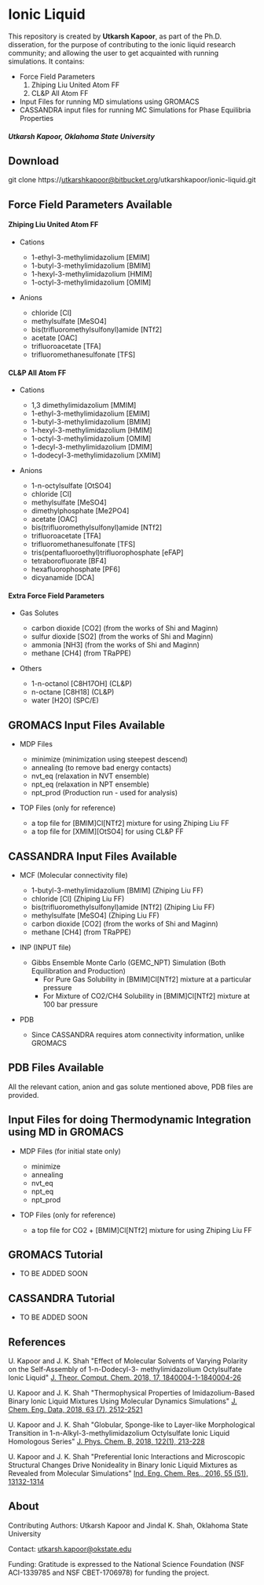 # Ionic Liquid #

This repository is created by **Utkarsh Kapoor**, as part of the Ph.D. disseration, for the purpose of contributing to the ionic liquid research community; and allowing the user to get acquainted with running simulations. It contains:


* Force Field Parameters  
	1. Zhiping Liu United Atom FF  
	2. CL&P All Atom FF  
* Input Files for running MD simulations using GROMACS
* CASSANDRA input files for running MC Simulations for Phase Equilibria Properties

##### Utkarsh Kapoor, Oklahoma State University #####

## Download ##

git clone https://utkarshkapoor@bitbucket.org/utkarshkapoor/ionic-liquid.git

## Force Field Parameters Available ##

#### Zhiping Liu United Atom FF ####

* Cations  
	* 1-ethyl-3-methylimidazolium [EMIM]
	* 1-butyl-3-methylimidazolium [BMIM]
	* 1-hexyl-3-methylimidazolium [HMIM]
	* 1-octyl-3-methylimidazolium [OMIM]
	
* Anions
	* chloride [Cl]
	* methylsulfate [MeSO4]
	* bis(trifluoromethylsulfonyl)amide [NTf2]
	* acetate [OAC]
	* trifluoroacetate [TFA]
	* trifluoromethanesulfonate [TFS]


#### CL&P All Atom FF ####

* Cations 
	* 1,3 dimethylimidazolium     [MMIM]
	* 1-ethyl-3-methylimidazolium [EMIM]
	* 1-butyl-3-methylimidazolium [BMIM]
	* 1-hexyl-3-methylimidazolium [HMIM]
	* 1-octyl-3-methylimidazolium [OMIM]
	* 1-decyl-3-methylimidazolium [DMIM]
	* 1-dodecyl-3-methylimidazolium [XMIM]
	
* Anions
	* 1-n-octylsulfate [OtSO4]
	* chloride [Cl]
	* methylsulfate [MeSO4]
	* dimethylphosphate [Me2PO4]
	* acetate [OAC]
	* bis(trifluoromethylsulfonyl)amide [NTf2]
	* trifluoroacetate [TFA]
	* trifluoromethanesulfonate [TFS]
	* tris(pentafluoroethyl)trifluorophosphate [eFAP]
	* tetraborofluorate [BF4]
	* hexafluorophosphate [PF6]
	* dicyanamide [DCA]
	
#### Extra Force Field Parameters ####

* Gas Solutes
	* carbon dioxide [CO2]  (from the works of Shi and Maginn)
	* sulfur dioxide [SO2]  (from the works of Shi and Maginn)
	* ammonia [NH3]         (from the works of Shi and Maginn)
	* methane [CH4]         (from TRaPPE)

* Others
	* 1-n-octanol [C8H17OH]  (CL&P)
	* n-octane [C8H18]	     (CL&P)
	* water [H2O]            (SPC/E)

## GROMACS Input Files Available ##

* MDP Files
	* minimize (minimization using steepest descend)
	* annealing (to remove bad energy contacts)
	* nvt_eq (relaxation in NVT ensemble)
	* npt_eq (relaxation in NPT ensemble)
	* npt_prod (Production run - used for analysis)

* TOP Files (only for reference)
	* a top file for [BMIM]Cl[NTf2] mixture for using Zhiping Liu FF
	* a top file for [XMIM][OtSO4] for using CL&P FF

## CASSANDRA Input Files Available ##

* MCF (Molecular connectivity file)
	* 1-butyl-3-methylimidazolium [BMIM]        (Zhiping Liu FF)
	* chloride [Cl]                             (Zhiping Liu FF)
	* bis(trifluoromethylsulfonyl)amide [NTf2]  (Zhiping Liu FF)
	* methylsulfate [MeSO4]                     (Zhiping Liu FF)
	* carbon dioxide [CO2]                      (from the works of Shi and Maginn)
	* methane [CH4]                             (from TRaPPE)

* INP (INPUT file)
	* Gibbs Ensemble Monte Carlo (GEMC_NPT) Simulation (Both Equilibration and Production)
		* For Pure Gas Solubility in [BMIM]Cl[NTf2] mixture at a particular pressure
		* For Mixture of CO2/CH4 Solubility in [BMIM]Cl[NTf2] mixture at 100 bar pressure

* PDB 
	* Since CASSANDRA requires atom connectivity information, unlike GROMACS

## PDB Files Available ##
All the relevant cation, anion and gas solute mentioned above, PDB files are provided.

## Input Files for doing Thermodynamic Integration using MD in GROMACS ##
* MDP Files (for initial state only)
	* minimize
	* annealing 
	* nvt_eq
	* npt_eq 
	* npt_prod

* TOP Files (only for reference)
	* a top file for CO2 + [BMIM]Cl[NTf2] mixture for using Zhiping Liu FF


## GROMACS Tutorial ##

* TO BE ADDED SOON

## CASSANDRA Tutorial ##

* TO BE ADDED SOON

## References ##
U. Kapoor and J. K. Shah "Effect of Molecular Solvents of Varying Polarity on the Self-Assembly of 1-n-Dodecyl-3- methylimidazolium Octylsulfate Ionic Liquid" [J. Theor. Comput. Chem. 2018, 17, 1840004-1-1840004-26](https://www.worldscientific.com/doi/pdf/10.1142/S0219633618400047) 

U. Kapoor and J. K. Shah "Thermophysical Properties of Imidazolium-Based Binary Ionic Liquid Mixtures Using Molecular Dynamics Simulations" [J. Chem. Eng. Data, 2018, 63 (7), 2512-2521](https://pubs.acs.org/doi/abs/10.1021/acs.jced.7b01028)

U. Kapoor and J. K. Shah "Globular, Sponge-like to Layer-like Morphological Transition in 1-n-Alkyl-3-methylimidazolium Octylsulfate Ionic Liquid Homologous Series" [J. Phys. Chem. B, 2018, 122(1), 213-228](https://pubs.acs.org/doi/abs/10.1021/acs.jpcb.7b08397)

U. Kapoor and J. K. Shah "Preferential Ionic Interactions and Microscopic Structural Changes Drive Nonideality in Binary Ionic Liquid Mixtures as Revealed from Molecular Simulations" [Ind. Eng. Chem. Res., 2016, 55 (51), 13132-1314](https://pubs.acs.org/doi/abs/10.1021/acs.iecr.6b03314)



## About ##

Contributing Authors: Utkarsh Kapoor and Jindal K. Shah, Oklahoma State University

Contact: utkarsh.kapoor@okstate.edu

Funding: Gratitude is expressed to the National Science Foundation (NSF ACI-1339785 and NSF CBET-1706978) for funding the project.

